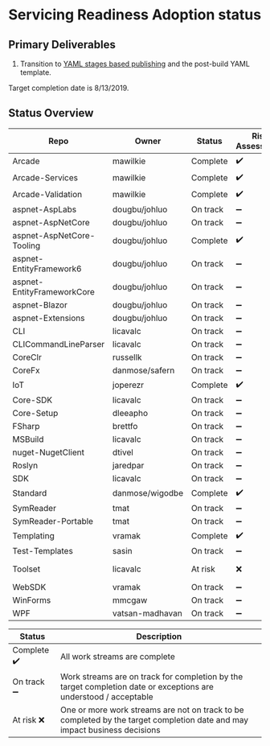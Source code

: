 # Servicing Readiness Adoption status

## Primary Deliverables

1. Transition to [YAML stages based publishing](./CorePackages/YamlStagesPublishing.md) and the post-build YAML template.

Target completion date is 8/13/2019.

## Status Overview

| Repo                       | Owner            | Status   | Risk Assessment                                                                      | Notes|
| ---------------------------| ---------------- | -------- |--------------------------------------------------------------------------------------| -----|
| Arcade                     | mawilkie         | Complete | ✔️ | |
| Arcade-Services            | mawilkie         | Complete | ✔️ | |
| Arcade-Validation          | mawilkie         | Complete | ✔️ | |
| aspnet-AspLabs             | dougbu/johluo    | On track | ➖ | |
| aspnet-AspNetCore          | dougbu/johluo    | On track | ➖ | |
| aspnet-AspNetCore-Tooling  | dougbu/johluo    | Complete | ✔️ | |
| aspnet-EntityFramework6    | dougbu/johluo    | On track | ➖ | |
| aspnet-EntityFrameworkCore | dougbu/johluo    | On track | ➖ | |
| aspnet-Blazor              | dougbu/johluo    | On track | ➖ | |
| aspnet-Extensions          | dougbu/johluo    | On track | ➖ | |
| CLI                        | licavalc         | On track | ➖ | |
| CLICommandLineParser       | licavalc         | On track | ➖ | |
| CoreClr                    | russellk         | On track | ➖ | |
| CoreFx                     | danmose/safern   | On track | ➖ | |
| IoT                        | joperezr         | Complete | ✔️ | |
| Core-SDK                   | licavalc         | On track | ➖ | |
| Core-Setup                 | dleeapho         | On track | ➖ | |
| FSharp                     | brettfo          | On track | ➖ | |
| MSBuild                    | licavalc         | On track | ➖ | |
| nuget-NugetClient          | dtivel           | On track | ➖ | |
| Roslyn                     | jaredpar         | On track | ➖ | |
| SDK                        | licavalc         | On track | ➖ | |
| Standard                   | danmose/wigodbe  | Complete | ✔️ | |
| SymReader                  | tmat             | On track | ➖ | |
| SymReader-Portable         | tmat             | On track | ➖ | |
| Templating                 | vramak           | Complete | ✔️ | |
| Test-Templates             | sasin            | On track | ➖ | |
| Toolset                    | licavalc         | At risk  | ❌ | Blocked by https://github.com/dotnet/arcade/issues/3476. | 
| WebSDK                     | vramak           | On track | ➖ | |
| WinForms                   | mmcgaw           | On track | ➖ | |
| WPF                        | vatsan-madhavan  | On track | ➖ | |

| Status     | Description |
| ---------- | ----------- |
| Complete ✔️| All work streams are complete |
| On track ➖| Work streams are on track for completion by the target completion date or exceptions are understood / acceptable |
| At risk  ❌| One or more work streams are not on track to be completed by the target completion date and may impact business decisions |
